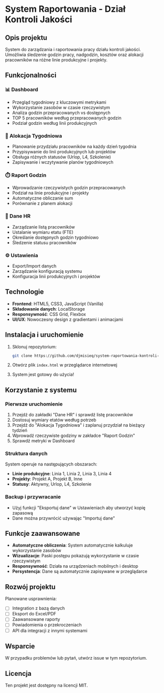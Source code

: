 # System Raportowania - Dział Kontroli Jakości

## Opis projektu

System do zarządzania i raportowania pracy działu kontroli jakości. Umożliwia śledzenie godzin pracy, nadgodzin, kosztów oraz alokacji pracowników na różne linie produkcyjne i projekty.

## Funkcjonalności

### 📊 Dashboard
- Przegląd tygodniowy z kluczowymi metrykami
- Wykorzystanie zasobów w czasie rzeczywistym
- Analiza godzin przepracowanych vs dostępnych
- TOP 5 pracowników według przepracowanych godzin
- Podział godzin według linii produkcyjnych

### 📅 Alokacja Tygodniowa
- Planowanie przydziału pracowników na każdy dzień tygodnia
- Przypisywanie do linii produkcyjnych lub projektów
- Obsługa różnych statusów (Urlop, L4, Szkolenie)
- Zapisywanie i wczytywanie planów tygodniowych

### ⏱️ Raport Godzin
- Wprowadzanie rzeczywistych godzin przepracowanych
- Podział na linie produkcyjne i projekty
- Automatyczne obliczanie sum
- Porównanie z planem alokacji

### 👥 Dane HR
- Zarządzanie listą pracowników
- Ustalanie wymiaru etatu (FTE)
- Określanie dostępnych godzin tygodniowo
- Śledzenie statusu pracowników

### ⚙️ Ustawienia
- Export/Import danych
- Zarządzanie konfiguracją systemu
- Konfiguracja linii produkcyjnych i projektów

## Technologie

- **Frontend**: HTML5, CSS3, JavaScript (Vanilla)
- **Składowanie danych**: LocalStorage
- **Responsywność**: CSS Grid, Flexbox
- **UI/UX**: Nowoczesny design z gradientami i animacjami

## Instalacja i uruchomienie

1. Sklonuj repozytorium:
   ```bash
   git clone https://github.com/djmisieq/system-raportowania-kontroli-jakosci.git
   ```

2. Otwórz plik `index.html` w przeglądarce internetowej

3. System jest gotowy do użycia!

## Korzystanie z systemu

### Pierwsze uruchomienie
1. Przejdź do zakładki "Dane HR" i sprawdź listę pracowników
2. Dostosuj wymiary etatów według potrzeb
3. Przejdź do "Alokacja Tygodniowa" i zaplanuj przydział na bieżący tydzień
4. Wprowadź rzeczywiste godziny w zakładce "Raport Godzin"
5. Sprawdź metryki w Dashboard

### Struktura danych
System operuje na następujących obszarach:
- **Linie produkcyjne**: Linia 1, Linia 2, Linia 3, Linia 4
- **Projekty**: Projekt A, Projekt B, Inne
- **Statusy**: Aktywny, Urlop, L4, Szkolenie

### Backup i przywracanie
- Użyj funkcji "Eksportuj dane" w Ustawieniach aby utworzyć kopię zapasową
- Dane można przywrócić używając "Importuj dane"

## Funkcje zaawansowane

- **Automatyczne obliczenia**: System automatycznie kalkuluje wykorzystanie zasobów
- **Wizualizacje**: Paski postępu pokazują wykorzystanie w czasie rzeczywistym
- **Responsywność**: Działa na urządzeniach mobilnych i desktop
- **Persystencja**: Dane są automatycznie zapisywane w przeglądarce

## Rozwój projektu

Planowane usprawnienia:
- [ ] Integration z bazą danych
- [ ] Eksport do Excel/PDF
- [ ] Zaawansowane raporty
- [ ] Powiadomienia o przekroczeniach
- [ ] API dla integracji z innymi systemami

## Wsparcie

W przypadku problemów lub pytań, utwórz issue w tym repozytorium.

## Licencja

Ten projekt jest dostępny na licencji MIT.
